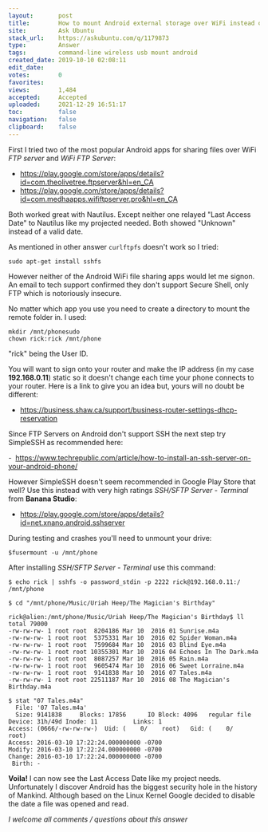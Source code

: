 ```yaml
---
layout:       post
title:        How to mount Android external storage over WiFi instead of USB
site:         Ask Ubuntu
stack_url:    https://askubuntu.com/q/1179873
type:         Answer
tags:         command-line wireless usb mount android
created_date: 2019-10-10 02:08:11
edit_date:    
votes:        0
favorites:    
views:        1,484
accepted:     Accepted
uploaded:     2021-12-29 16:51:17
toc:          false
navigation:   false
clipboard:    false
---
```


First I tried two of the most popular Android apps for sharing files over WiFi *FTP server* and *WiFi FTP Server*:

- https://play.google.com/store/apps/details?id=com.theolivetree.ftpserver&hl=en_CA
- https://play.google.com/store/apps/details?id=com.medhaapps.wififtpserver.pro&hl=en_CA

Both worked great with Nautilus. Except neither one relayed "Last Access Date" to Nautilus like my projected needed. Both showed "Unknown" instead of a valid date.

As mentioned in other answer `curlftpfs` doesn't work so I tried:

``` 
sudo apt-get install sshfs

```

However neither of the Android WiFi file sharing apps would let me signon. An email to tech support confirmed they don't support Secure Shell, only FTP which is notoriously insecure.

No matter which app you use you need to create a directory to mount the remote folder in. I used:

``` 
mkdir /mnt/phonesudo
chown rick:rick /mnt/phone

```

"rick" being the User ID.

You will want to sign onto your router and make the IP address (in my case **192.168.0.11**) static so it doesn't change each time your phone connects to your router. Here is a link to give you an idea but, yours will no doubt be different:

- https://business.shaw.ca/support/business-router-settings-dhcp-reservation

Since FTP Servers on Android don't support SSH the next step try SimpleSSH as recommended here:

-  https://www.techrepublic.com/article/how-to-install-an-ssh-server-on-your-android-phone/

However SimpleSSH doesn't seem recommended in Google Play Store that well? Use this instead with very high ratings *SSH/SFTP Server - Terminal* from **Banana Studio**:
- https://play.google.com/store/apps/details?id=net.xnano.android.sshserver

During testing and crashes you'll need to unmount your drive:

``` 
$fusermount -u /mnt/phone

```

After installing *SSH/SFTP Server - Terminal* use this command:

``` 
$ echo rick | sshfs -o password_stdin -p 2222 rick@192.168.0.11:/ /mnt/phone

```

``` 
$ cd "/mnt/phone/Music/Uriah Heep/The Magician's Birthday"

rick@alien:/mnt/phone/Music/Uriah Heep/The Magician's Birthday$ ll
total 79000
-rw-rw-rw- 1 root root  8204186 Mar 10  2016 01 Sunrise.m4a
-rw-rw-rw- 1 root root  5375331 Mar 10  2016 02 Spider Woman.m4a
-rw-rw-rw- 1 root root  7599684 Mar 10  2016 03 Blind Eye.m4a
-rw-rw-rw- 1 root root 10355301 Mar 10  2016 04 Echoes In The Dark.m4a
-rw-rw-rw- 1 root root  8087257 Mar 10  2016 05 Rain.m4a
-rw-rw-rw- 1 root root  9605474 Mar 10  2016 06 Sweet Lorraine.m4a
-rw-rw-rw- 1 root root  9141838 Mar 10  2016 07 Tales.m4a
-rw-rw-rw- 1 root root 22511187 Mar 10  2016 08 The Magician's Birthday.m4a

```

``` 
$ stat "07 Tales.m4a"
  File: '07 Tales.m4a'
  Size: 9141838   	Blocks: 17856      IO Block: 4096   regular file
Device: 31h/49d	Inode: 11          Links: 1
Access: (0666/-rw-rw-rw-)  Uid: (    0/    root)   Gid: (    0/    root)
Access: 2016-03-10 17:22:24.000000000 -0700
Modify: 2016-03-10 17:22:24.000000000 -0700
Change: 2016-03-10 17:22:24.000000000 -0700
 Birth: -

```

**Voila!** I can now see the Last Access Date like my project needs. Unfortunately I discover Android has the biggest security hole in the history of Mankind. Although based on the Linux Kernel Google decided to disable the date a file was opened and read.

*I welcome all comments / questions about this answer*


